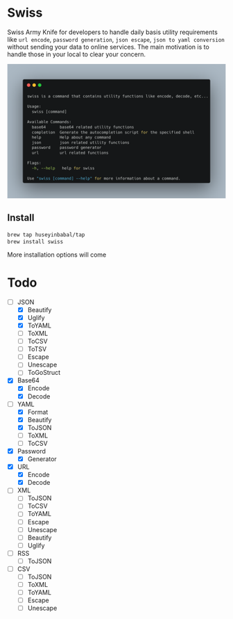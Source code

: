 # Swiss 
Swiss Army Knife for developers to handle daily basis utility requirements like `url encode`, `password generation`, `json escape`, `json to yaml conversion`
without sending your data to online services. The main motivation is to handle those in your local to clear your concern.

![](assets/swiss-layout.png)

## Install

```
brew tap huseyinbabal/tap
brew install swiss
```

More installation options will come

# Todo
- [ ] JSON
  - [x] Beautify
  - [x] Uglify
  - [x] ToYAML
  - [ ] ToXML
  - [ ] ToCSV
  - [ ] ToTSV
  - [ ] Escape
  - [ ] Unescape
  - [ ] ToGoStruct
- [x] Base64 
  - [x] Encode
  - [x] Decode
- [ ] YAML
  - [x] Format
  - [x] Beautify
  - [x] ToJSON
  - [ ] ToXML
  - [ ] ToCSV
- [x] Password
  - [x] Generator
- [x] URL
  - [x] Encode
  - [x] Decode
- [ ] XML
  - [ ] ToJSON
  - [ ] ToCSV
  - [ ] ToYAML
  - [ ] Escape
  - [ ] Unescape
  - [ ] Beautify
  - [ ] Uglify
- [ ] RSS
  - [ ] ToJSON
- [ ] CSV
  - [ ] ToJSON
  - [ ] ToXML
  - [ ] ToYAML
  - [ ] Escape
  - [ ] Unescape
